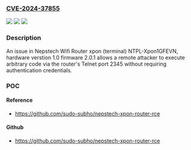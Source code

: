 ### [CVE-2024-37855](https://cve.mitre.org/cgi-bin/cvename.cgi?name=CVE-2024-37855)
![](https://img.shields.io/static/v1?label=Product&message=n%2Fa&color=blue)
![](https://img.shields.io/static/v1?label=Version&message=n%2Fa&color=blue)
![](https://img.shields.io/static/v1?label=Vulnerability&message=n%2Fa&color=brighgreen)

### Description

An issue in Nepstech Wifi Router xpon (terminal) NTPL-Xpon1GFEVN, hardware verstion 1.0 firmware 2.0.1 allows a remote attacker to execute arbitrary code via the router's Telnet port 2345 without requiring authentication credentials.

### POC

#### Reference
- https://github.com/sudo-subho/nepstech-xpon-router-rce

#### Github
- https://github.com/sudo-subho/nepstech-xpon-router-rce

